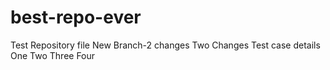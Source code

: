 # best-repo-ever

Test Repository file
New Branch-2 changes
Two Changes
Test case details
One
Two
Three
Four
